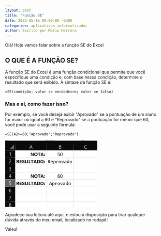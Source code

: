 ```yaml
---
layout: post
title: "Função SE"
date: 2022-05-16 00:00:00 -0300
categories: aplicativos-informatizados
author: Escrito por Mario Herrera
---
```


Olá! Hoje vamos falar sobre a função SE do Excel

## O QUE É A FUNÇÃO SE?


A função SE do Excel é uma função condicional que permite que você especifique uma condição e, com base nessa condição, determine o resultado que será exibido. A sintaxe da função SE é:

```
=SE(condição; valor se verdadeiro; valor se falso)
```

### Mas e aí, como fazer isso?

Por exemplo, se você deseja exibir "Aprovado" se a pontuação de um aluno for maior ou igual a 60 e "Reprovado" se a pontuação for menor que 60, você pode usar a seguinte fórmula:

```
=SE(A2>=60;"Aprovado";"Reprovado")
```

![](https://github.com/mariopuebla17/blog/blob/e4509ce0f154c4dd22dc71917d298dddadd018f5/_images/20230516/Screenshot_1.jpg?raw=true)


Agradeço sua leitura até aqui, e estou à disposição para tirar qualquer dúvida através do meu email, localizado no rodapé!

Valeu!